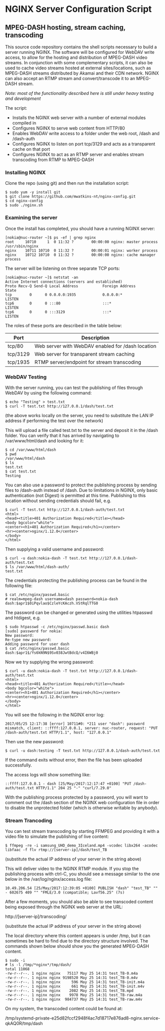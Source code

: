 # NGINX Server Configuration Script

## MPEG-DASH hosting, stream caching, transcoding

This source code repository contains the shell scripts necessary to build a server running NGINX. The software will be configured for WebDAV write access, to allow for the hosting and distribution of MPEG-DASH video streams. In conjunction with some complementary scripts, it can also be used to cache video streams hosted at external sites/locations, such as MPEG-DASH streams distributed by Akamai and their CDN network. NGINX can also accept an RTMP stream and convert/transcode it to an MPEG-DASH stream.

*Note: most of the functionality described here is still under heavy testing and development*

The script:

* Installs the NGINX web server with a number of external modules compiled in
* Configures NGINX to serve web content from HTTP/80
* Enables WebDAV write access to a folder under the web root, /dash and /dash-auth
* Configures NGINX to listen on port tcp/3129 and acts as a transparent cache on that port
* Configures NGINX to act as an RTMP server and enables stream transcoding from RTMP to MPEG-DASH

### Installing NGINX

Clone the repo (using git) and then run the installation script:

    $ sudo yum -y install git
    $ git clone https://github.com/mwatkins-nt/nginx-config.git
    $ cd nginx-config
    $ sudo ./nginx.sh

### Examining the server

Once the install has completed, you should have a running NGINX server:

    [nokia@nuc-router ~]$ ps -ef | grep nginx
    root     10710     1  0 11:32 ?        00:00:00 nginx: master process /usr/sbin/nginx
    nginx    10711 10710  0 11:32 ?        00:00:01 nginx: worker process
    nginx    10712 10710  0 11:32 ?        00:00:00 nginx: cache manager process

The server will be listening on three separate TCP ports:

    [nokia@nuc-router ~]$ netstat -an
    Active Internet connections (servers and established)
    Proto Recv-Q Send-Q Local Address           Foreign Address         State      
    tcp        0      0 0.0.0.0:1935            0.0.0.0:*               LISTEN     
    tcp6       0      0 :::80                   :::*                    LISTEN     
    tcp6       0      0 :::3129                 :::*                    LISTEN     

The roles of these ports are described in the table below:

Port     | Description
---------| -----------
tcp/80	 | Web server with WebDAV enabled for /dash location
tcp/3129 | Web server for transparent stream caching
tcp/1935 | RTMP server/endpoint for stream transcoding

### WebDAV Testing

With the server running, you can test the publishing of files through WebDAV by using the following command:

    $ echo "Testing" > test.txt
    $ curl -T test.txt http://127.0.0.1/dash/test.txt

(the above works locally on the server, you need to substitute the LAN IP address if performing the test over the network)

This will upload a file called test.txt to the server and deposit it in the /dash folder. You can verify that it has arrived by navigating to /var/www/html/dash and looking for it:

    $ cd /var/www/html/dash
    $ pwd
    /var/www/html/dash
    $ ls
    test.txt
    $ cat test.txt 
    Testing

You can also use a password to protect the publishing process by sending files to /dash-auth instead of /dash. Due to limitations in NGINX, only basic authentication (not Digest) is permitted at this time. Publishing to this location without sending credentials should fail, e.g.

    $ curl -T test.txt http://127.0.0.1/dash-auth/test.txt
    <html>
    <head><title>401 Authorization Required</title></head>
    <body bgcolor="white">
    <center><h1>401 Authorization Required</h1></center>
    <hr><center>nginx/1.12.0</center>
    </body>
    </html>

Then supplying a valid username and password:

    $ curl -u dash:nokia-dash -T test.txt http://127.0.0.1/dash-auth/test.txt
    $ ls /var/www/html/dash-auth/
    test.txt

The credentials protecting the publishing process can be found in the following file:

    $ cat /etc/nginx/passwd.basic 
    # realm=mpeg-dash username=dash password=nokia-dash
    dash:$apr1$0iPqvlao$CzleYcKAczh.VStRqlTTG0

The password can be changed or generated using the utilities htpasswd and htdigest, e.g.

    $ sudo htpasswd -c /etc/nginx/passwd.basic dash
    [sudo] password for nokia: 
    New password: 
    Re-type new password: 
    Adding password for user dash
    $ cat /etc/nginx/passwd.basic
    dash:$apr1$/Ys6kN9N$9Sv038JwtBdcQ/v4I6WBj0

Now we try supplying the wrong password:

    $ curl -u dash:nokia-dash -T test.txt http://127.0.0.1/dash-auth/test.txt
    <html>
    <head><title>401 Authorization Required</title></head>
    <body bgcolor="white">
    <center><h1>401 Authorization Required</h1></center>
    <hr><center>nginx/1.12.0</center>
    </body>
    </html>

You will see the following in the NGINX error log:

    2017/05/25 12:17:38 [error] 10711#0: *211 user "dash": password mismatch, client: ::ffff:127.0.0.1, server: nuc-router, request: "PUT /dash-auth/test.txt HTTP/1.1", host: "127.0.0.1"

Then use the new password:

    $ curl -u dash:testing -T test.txt http://127.0.0.1/dash-auth/test.txt

If the command exits without error, then the file has been uploaded successfully.

The access logs will show something like:

    ::ffff:127.0.0.1 - dash [25/May/2017:12:17:47 +0100] "PUT /dash-auth/test.txt HTTP/1.1" 204 25 "-" "curl/7.29.0"

With the publishing process protected by a password, you will want to comment out the /dash section of the NGINX web configuration file in order to disable the unprotected folder (which is otherwise writable by anybody).

### Stream Trancoding

You can test stream transcoding by starting FFMPEG and providing it with a video file to simulate the publishing of live content:

    $ ffmpeg -re -i samsung_UHD_demo_3Iceland.mp4 -vcodec libx264 -acodec libfaac -f flv rtmp://[server-ip]/dash/test_TB

(substitute the actual IP address of your server in the string above)

This will deliver video to the NGINX RTMP module. If you stop the publishing process with ctrl-C, you should see a message similar to the one below in the /var/log/nginx/access.log file:

    10.49.206.54 [25/May/2017:12:39:05 +0100] PUBLISH "dash" "test_TB" "" - 602675 409 "" "FMLE/3.0 (compatible; Lavf56.25" (7s)

After a few moments, you should also be able to see transcoded content being exposed through the NGINX web server at the URL:

http://[server-ip]/transcoding/

(substitute the actual IP address of your server in the string above)

The local directory where this content appears is under /tmp, but it can sometimes be hard to find due to the directory structure involved. The commands shown below should show you the generated MPEG-DASH content.

    $ sudo -i
    # ls -l /tmp/*nginx*/tmp/dash/
    total 11068
    -rw-r--r--. 1 nginx nginx   75117 May 25 14:31 test_TB-0.m4a
    -rw-r--r--. 1 nginx nginx 9198520 May 25 14:31 test_TB-0.m4v
    -rw-r--r--. 1 nginx nginx     596 May 25 14:31 test_TB-init.m4a
    -rw-r--r--. 1 nginx nginx     661 May 25 14:31 test_TB-init.m4v
    -rw-r--r--. 1 nginx nginx    2082 May 25 14:31 test_TB.mpd
    -rw-r--r--. 1 nginx nginx    9978 May 25 14:31 test_TB-raw.m4a
    -rw-r--r--. 1 nginx nginx  984737 May 25 14:31 test_TB-raw.m4v

On my system, the transcoded content could be found at:

/tmp/systemd-private-e25d82fccf2948f4ac7d18717e876ad8-nginx.service-qkAQ0R/tmp/dash
